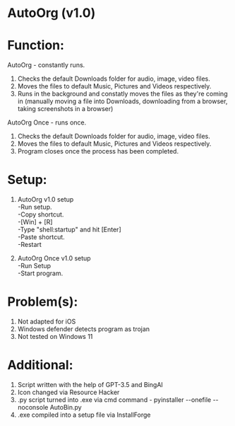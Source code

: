# AutoOrg (v1.0)

# Function:

AutoOrg - constantly runs.

1. Checks the default Downloads folder for audio, image, video files.
2. Moves the files to default Music, Pictures and Videos respectively.
3. Runs in the background and constatly moves the files as they're coming in (manually moving a file into Downloads, downloading from a browser, taking screenshots in a browser)

AutoOrg Once - runs once.

1. Checks the default Downloads folder for audio, image, video files.
2. Moves the files to default Music, Pictures and Videos respectively.
3. Program closes once the process has been completed.

# Setup:
1. AutoOrg v1.0 setup<br />
   -Run setup.<br />
   -Copy shortcut.<br />
   -[Win] + [R]<br />
   -Type "shell:startup" and hit [Enter]<br />
   -Paste shortcut.<br />
   -Restart<br />
   
2. AutoOrg Once v1.0 setup<br />
  -Run Setup<br />
  -Start program.<br />

   
# Problem(s):

1. Not adapted for iOS
2. Windows defender detects program as trojan
3. Not tested on Windows 11

# Additional:

1. Script written with the help of GPT-3.5 and BingAI
2. Icon changed via Resource Hacker
3. .py script turned into .exe via cmd command - pyinstaller --onefile --noconsole AutoBin.py
4. .exe compiled into a setup file via InstallForge
